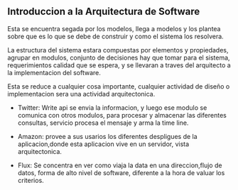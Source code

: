 ## Introduccion a la Arquitectura de Software

Esta se encuentra segada por los modelos, llega a modelos y los plantea sobre que es lo que se debe de construir y como el sistema los resolvera.

La estructura del sistema estara compuestas por elementos y propiedades, agrupar en modulos, conjunto de decisiones hay que tomar para el sistema, requerimientos calidad que se espera, y se llevaran a traves del arquitecto a la implementacion del software.

Esta se reduce a cualquier cosa importante, cualquier actividad de diseño o implementacion sera una actividad arquitectonica.

* Twitter: Write api se envia la informacion, y luego ese modulo se comunica con otros modulos, para procesar y almacenar las diferentes consultas, servicio procesa el mensaje y arma la time line.

* Amazon: provee a sus usarios los diferentes despligues de la aplicacion,donde esta aplicacion vive en un servidor, vista arquitectonica.

* Flux: Se concentra en ver como viaja la data en una direccion,flujo de datos, forma de alto nivel de software, diferente a la hora de valuar los criterios.

